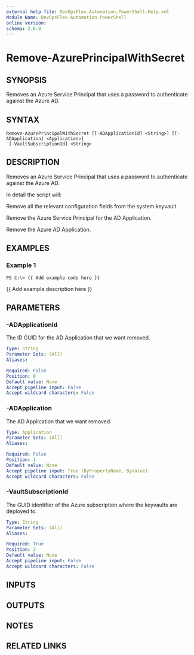 ```yaml
---
external help file: DevOpsFlex.Automation.PowerShell-Help.xml
Module Name: DevOpsFlex.Automation.PowerShell
online version: 
schema: 2.0.0
---
```


# Remove-AzurePrincipalWithSecret

## SYNOPSIS
Removes an Azure Service Principal that uses a password to authenticate against the Azure AD.

## SYNTAX

```
Remove-AzurePrincipalWithSecret [[-ADApplicationId] <String>] [[-ADApplication] <Application>]
 [-VaultSubscriptionId] <String>
```

## DESCRIPTION
Removes an Azure Service Principal that uses a password to authenticate against the Azure AD.

In detail the script will:

Remove all the relevant configuration fields from the system keyvault.

Remove the Azure Service Principal for the AD Application.

Remove the Azure AD Application.

## EXAMPLES

### Example 1
```
PS C:\> {{ Add example code here }}
```

{{ Add example description here }}

## PARAMETERS

### -ADApplicationId
The ID GUID for the AD Application that we want removed.

```yaml
Type: String
Parameter Sets: (All)
Aliases: 

Required: False
Position: 0
Default value: None
Accept pipeline input: False
Accept wildcard characters: False
```

### -ADApplication
The AD Application that we want removed.

```yaml
Type: Application
Parameter Sets: (All)
Aliases: 

Required: False
Position: 1
Default value: None
Accept pipeline input: True (ByPropertyName, ByValue)
Accept wildcard characters: False
```

### -VaultSubscriptionId
The GUID identifier of the Azure subscription where the keyvaults are deployed to.

```yaml
Type: String
Parameter Sets: (All)
Aliases: 

Required: True
Position: 2
Default value: None
Accept pipeline input: False
Accept wildcard characters: False
```

## INPUTS

## OUTPUTS

## NOTES

## RELATED LINKS

